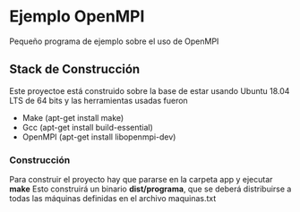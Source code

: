# Ejemplo OpenMPI
Pequeño programa de ejemplo sobre el uso de OpenMPI

## Stack de Construcción
Este proyectoe está construido sobre la base de estar usando Ubuntu 18.04 LTS de 64 bits y las herramientas usadas fueron

- Make (apt-get install make)
- Gcc  (apt-get install build-essential)
- OpenMPI (apt-get install libopenmpi-dev)

### Construcción
Para construir el proyecto hay que pararse en la carpeta app y ejecutar **make**
Esto construirá un binario  **dist/programa**, que se deberá  distribuirse a todas las máquinas definidas en el archivo maquinas.txt

